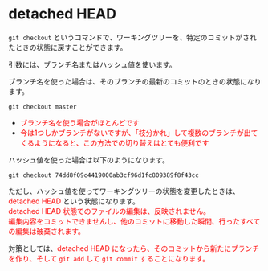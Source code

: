 # detached HEAD

`git checkout` というコマンドで、ワーキングツリーを、特定のコミットがされたときの状態に戻すことができます。

引数には、ブランチ名またはハッシュ値を使います。  

ブランチ名を使った場合は、そのブランチの最新のコミットのときの状態になります。  

```shell
git checkout master
```

- <span style="color:red">ブランチ名を使う場合がほとんどです</span>
- <span style="color:red">今は1つしかブランチがないですが、「枝分かれ」して複数のブランチが出てくるようになると、この方法での切り替えはとても便利です</span>

ハッシュ値を使った場合は以下のようになります。

```shell
git checkout 74dd8f09c4419000ab3cf96d1fc809389f8f43cc
```
ただし、ハッシュ値を使ってワーキングツリーの状態を変更したときは、 <span style="color:red">detached HEAD </span>という状態になります。  
<span style="color:red">detached HEAD 状態でのファイルの編集は、反映されません。  
編集内容をコミットできませんし、他のコミットに移動した瞬間、行ったすべての編集は破棄されます。</span>

対策としては、<span style="color:red">detached HEAD になったら、そのコミットから新たにブランチを作り、そして `git add` して `git commit` することになります。</span>
